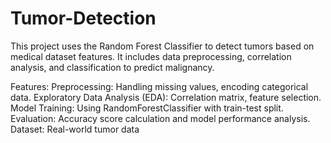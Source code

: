 # Tumor-Detection  

This project uses the Random Forest Classifier to detect tumors based on medical dataset features. It includes data preprocessing, correlation analysis, and classification to predict malignancy.

Features:
Preprocessing: Handling missing values, encoding categorical data.
Exploratory Data Analysis (EDA): Correlation matrix, feature selection.
Model Training: Using RandomForestClassifier with train-test split.
Evaluation: Accuracy score calculation and model performance analysis.
Dataset: Real-world tumor data 
